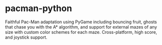 pacman-python
=============

Faithful Pac-Man adaptation using PyGame including bouncing fruit, ghosts that chase you with the A* algorithm, and support for external mazes of any size with custom color schemes for each maze. Cross-platform, high score, and joystick support.

